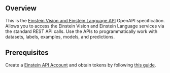 ## Overview

This is the [Einstein Vision and Einstein Language API](https://metamind.readme.io/reference#predictive-vision-service-api) OpenAPI specification. Allows you to access the Einstein Vision and Einstein Language services via the standard REST API calls. Use the APIs to programmatically work with datasets, labels, examples, models, and predictions.
## Prerequisites

 Create a [Einstein API Account](https://api.einstein.ai/signup) and obtain tokens by following [this guide](https://metamind.readme.io/docs/generate-an-oauth-token-using-your-key).
